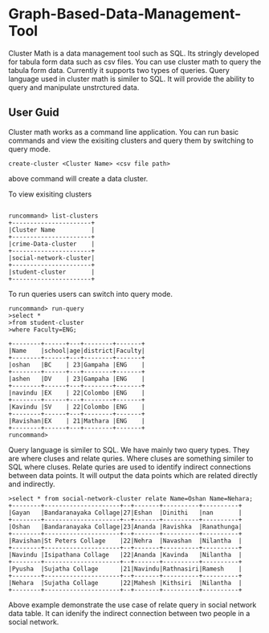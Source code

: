# Graph-Based-Data-Management-Tool
Cluster Math is a data management tool such as SQL. Its stringly developed for tabula form data such as csv files. You can use cluster math to query the tabula form data. Currently it supports two types of queries. Query language used in cluster math is similer to SQL. It will provide the ability to query and manipulate unstrctured data.

## User Guid
Cluster math works as a command line application. You can run basic commands and view the exisiting clusters and query them by switching to query mode.

```
create-cluster <Cluster Name> <csv file path>
```
above command will create a data cluster.

To view exisiting clusters 
```

runcommand> list-clusters
+----------------------+
|Cluster Name          |
+----------------------+
|crime-Data-cluster    |
+----------------------+
|social-network-cluster|
+----------------------+
|student-cluster       |
+----------------------+

```

To run queries users can switch into query mode.

```
runcommand> run-query
>select *
>from student-cluster
>where Faculty=ENG;

+--------+------+---+--------+-------+
|Name    |school|age|district|Faculty|
+--------+------+---+--------+-------+
|oshan   |BC    | 23|Gampaha |ENG    |
+--------+------+---+--------+-------+
|ashen   |DV    | 23|Gampaha |ENG    |
+--------+------+---+--------+-------+
|navindu |EX    | 22|Colombo |ENG    |
+--------+------+---+--------+-------+
|Kavindu |SV    | 22|Colombo |ENG    |
+--------+------+---+--------+-------+
|Ravishan|EX    | 21|Mathara |ENG    |
+--------+------+---+--------+-------+
runcommand>

```

Query language is similer to SQL. We have mainly two query types. They are where cluses and relate quries. Where cluses are something similer to SQL where cluses. Relate quries are used to identify indirect connections between data points. It will output the data points which are related directly and indirectly.

```
>select * from social-network-cluster relate Name=Oshan Name=Nehara;
+--------+---------------------+--+-------+----------+----------+
|Gayan   |Bandaranayaka Collage|27|Eshan  |Dinithi   |nan       |
+--------+---------------------+--+-------+----------+----------+
|Oshan   |Bandaranayaka Collage|23|Ananda |Ravishka  |Ranathunga|
+--------+---------------------+--+-------+----------+----------+
|Ravishan|St Peters Collage    |22|Nehra  |Navashan  |Nilantha  |
+--------+---------------------+--+-------+----------+----------+
|Navindu |Isipathana Collage   |22|Ananda |Kavinda   |Nilantha  |
+--------+---------------------+--+-------+----------+----------+
|Pyusha  |Sujatha Collage      |21|Navindu|Rathnasiri|Ramesh    |
+--------+---------------------+--+-------+----------+----------+
|Nehara  |Sujatha Collage      |22|Mahesh |Kithsiri  |Nilantha  |
+--------+---------------------+--+-------+----------+----------+

```
Above example demonstrate the use case of relate query in social network data table. It can idenify the indirect connection between two people in a social network.


